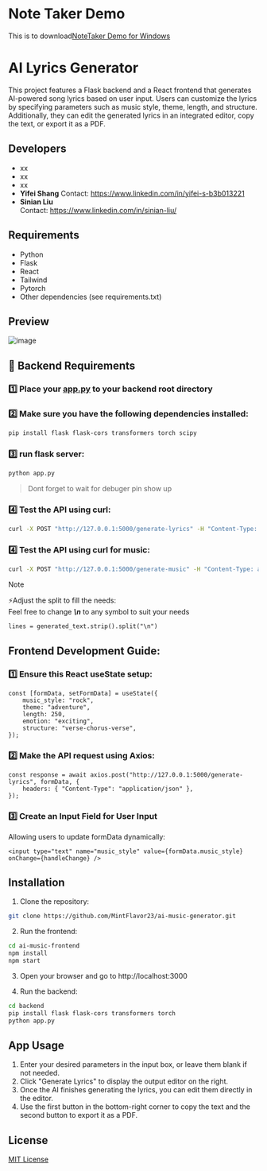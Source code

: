 # Note Taker Demo
This is to download[NoteTaker Demo for Windows](https://drive.google.com/file/d/1DMjpb8vtG0tsCZqnJEAoCJr0B6aTPV0M/view?usp=sharing)

# AI Lyrics Generator

This project features a Flask backend and a React frontend that generates AI-powered song lyrics based on user input. Users can customize the lyrics by specifying parameters such as music style, theme, length, and structure. Additionally, they can edit the generated lyrics in an integrated editor, copy the text, or export it as a PDF.


## Developers

- xx
- xx
- xx
- **Yifei Shang**
Contact: https://www.linkedin.com/in/yifei-s-b3b013221
- **Sinian Liu**  
Contact: https://www.linkedin.com/in/sinian-liu/

## Requirements

- Python 
- Flask
- React
- Tailwind
- Pytorch
- Other dependencies (see requirements.txt)

## Preview
![image](https://github.com/user-attachments/assets/266e2205-b35d-43d9-afed-f543e32839e6)

## 📌 Backend Requirements

### 1️⃣ Place your [app.py](backend/app.py) to your backend root directory

### 2️⃣ Make sure you have the following dependencies installed:
```sh
pip install flask flask-cors transformers torch scipy
```
### 3️⃣ run flask server:
```sh
python app.py
```
>Dont forget to wait for debuger pin show up

### 4️⃣ Test the API using curl:
```sh
curl -X POST "http://127.0.0.1:5000/generate-lyrics" -H "Content-Type: application/json" -d "{\"music_style\": \"rock\", \"theme\": \"adventure\", \"length\": 250, \"emotion\": \"exciting\", \"structure\": \"verse-chorus-verse\"}"
```
### 4️⃣ Test the API using curl for music:
```sh
curl -X POST "http://127.0.0.1:5000/generate-music" -H "Content-Type: application/json" -d "{\"des\": \"Upbeat pop track with a driving beat and bright, uplifting chords. Inspired by modern synth-pop.\"}"
```
>[!NOTE]
>⚡Adjust the split to fill the needs:  
Feel free to change ***\n*** to any symbol to suit your needs
```
lines = generated_text.strip().split("\n")
```
## Frontend Development Guide:
### 1️⃣ Ensure this React useState setup:
```
const [formData, setFormData] = useState({
    music_style: "rock",
    theme: "adventure",
    length: 250,
    emotion: "exciting",
    structure: "verse-chorus-verse",
});
```
### 2️⃣ Make the API request using Axios:
```
const response = await axios.post("http://127.0.0.1:5000/generate-lyrics", formData, {
    headers: { "Content-Type": "application/json" },
});
```
### 3️⃣ Create an Input Field for User Input  
Allowing users to update formData dynamically:
```
<input type="text" name="music_style" value={formData.music_style} onChange={handleChange} />
```

## Installation
1. Clone the repository:
```sh
git clone https://github.com/MintFlavor23/ai-music-generator.git
```
2. Run the frontend:
```sh
cd ai-music-frontend
npm install
npm start
```
3. Open your browser and go to  http://localhost:3000

3. Run the backend:
```sh
cd backend
pip install flask flask-cors transformers torch
python app.py
```


## App Usage
1. Enter your desired parameters in the input box, or leave them blank if not needed.
2. Click "Generate Lyrics" to display the output editor on the right.
3. Once the AI finishes generating the lyrics, you can edit them directly in the editor.
4. Use the first button in the bottom-right corner to copy the text and the second button to export it as a PDF.

## License
[MIT License](./LICENSE)
